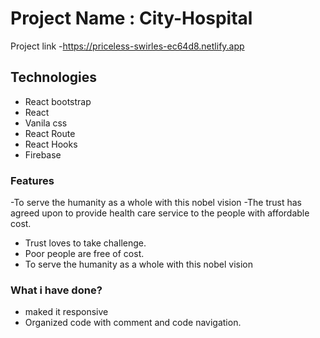 # Project Name : City-Hospital

Project link -https://priceless-swirles-ec64d8.netlify.app

## Technologies

- React bootstrap
- React
- Vanila css
- React Route
- React Hooks
- Firebase

### Features

-To serve the humanity as a whole with this nobel vision
-The trust has agreed upon to provide health care service to the people with affordable cost.
- Trust loves to take challenge.
- Poor people are free of cost.
- To serve the humanity as a whole with this nobel vision

### What i have done?

- maked it responsive
- Organized code with comment and code navigation.
